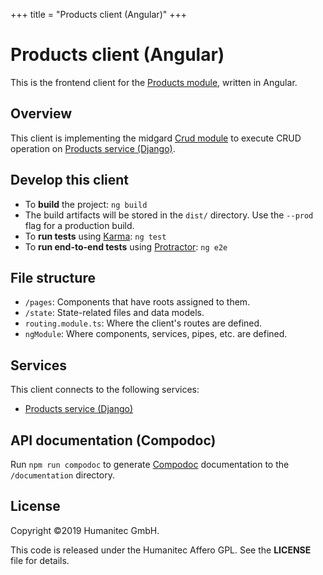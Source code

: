 +++
title = "Products client (Angular)"
+++

# Products client (Angular)

This is the frontend client for the [Products module](https://docs.walhall.io/marketplace/products-module), written in Angular.

## Overview

This client is implementing the midgard [Crud module](https://github.com/Humanitec/midgard-angular#crud-module) to execute CRUD operation on [Products service (Django)](https://docs.walhall.io/marketplace/products-module/products-service).

## Develop this client

-  To **build** the project: `ng build`  
  -  The build artifacts will be stored in the `dist/` directory. Use the `--prod` flag for a production build.
-  To **run tests** using [Karma](https://karma-runner.github.io/0.13/index.html): `ng test`
-  To **run end-to-end tests** using [Protractor](https://www.protractortest.org/#/): `ng e2e`

## File structure

-  `/pages`: Components that have roots assigned to them.
-  `/state`: State-related files and data models.
-  `routing.module.ts`: Where the client's routes are defined.
-  `ngModule`: Where components, services, pipes, etc. are defined.

## Services

This client connects to the following services:

-  [Products service (Django)](https://docs.walhall.io/marketplace/products-module/products-service)

<!-- Document the ways in which this client connects to the service. Methods used, data models used, endpoints used, etc. -->

## API documentation (Compodoc)

Run `npm run compodoc` to generate [Compodoc](https://compodoc.github.io/compodoc/) documentation to the `/documentation` directory.

## License

Copyright &#169;2019 Humanitec GmbH.

This code is released under the Humanitec Affero GPL. See the **LICENSE** file for details.
